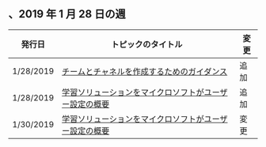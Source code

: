 <!-- This file is generated automatically each week. Changes made to this file will be overwritten.-->




## <a name="week-of-january-28-2019"></a>、2019 年 1 月 28 日の週


| 発行日 |トピックのタイトル | 変更 |
|------|------------|--------|
| 1/28/2019 | [チームとチャネルを作成するためのガイダンス](/Office365/CustomLearning/embeds/adopt-teams-channels) | 追加 |
| 1/28/2019 | [学習ソリューションをマイクロソフトがユーザー設定の概要](/Office365/CustomLearning/index) | 追加 |
| 1/30/2019 | [学習ソリューションをマイクロソフトがユーザー設定の概要](/CustomLearning/index) | 変更 |
